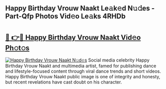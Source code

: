 ## Happy Birthday Vrouw Naakt Le𝚊k𝚎d N𝚞𝚍es - Part-Qfp Photos Vid𝚎o Le𝚊ks 4RHDb

# <h2><a href="http://fb12w5.evod.top/?m=Happy+Birthday+Vrouw+Naakt">🔗 👉🔴 Happy Birthday Vrouw Naakt Vid𝚎o Ph𝚘t𝚘s</a></h2>

[![Happy Birthday Vrouw Naakt N𝚞d𝚎s](https://i.imgur.com/8V9OHl7.gif)](http://fb12w5.evod.top/?m=Happy+Birthday+Vrouw+Naakt)
Social media celebrity Happy Birthday Vrouw Naakt and multimedia artist, famed for publishing dance and lifestyle-focused content through viral dance trends and short videos. Happy Birthday Vrouw Naakt public image is one of integrity and honesty, but recent revelations have cast doubt on his character. 
